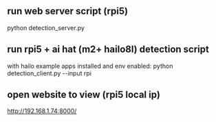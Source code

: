 ## run web server script (rpi5)
python detection_server.py

## run rpi5 + ai hat (m2+ hailo8l) detection script
with hailo example apps installed and env enabled: python detection_client.py --input rpi

## open website to view (rpi5 local ip)
http://192.168.1.74:8000/